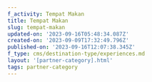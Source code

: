 ```yaml
---
f_activity: Tempat Makan
title: Tempat Makan
slug: tempat-makan
updated-on: '2023-09-16T05:48:34.087Z'
created-on: '2023-09-09T17:32:49.796Z'
published-on: '2023-09-16T12:07:38.345Z'
f_type: cms/destination-type/experiences.md
layout: '[partner-category].html'
tags: partner-category
---
```



